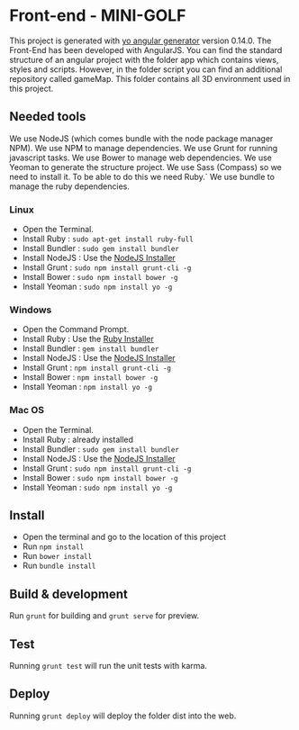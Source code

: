 # Front-end - MINI-GOLF

This project is generated with [yo angular generator](https://github.com/yeoman/generator-angular)
version 0.14.0.
The Front-End has been developed with AngularJS. You can find the standard structure of an angular project with the folder app which contains views, styles and scripts. 
However, in the folder script you can find an additional repository called gameMap. This folder contains all 3D environment used in this project. 

## Needed tools

We use NodeJS (which comes bundle with the node package manager NPM).
We use NPM to manage dependencies.
We use Grunt for running javascript tasks.
We use Bower to manage web dependencies.
We use Yeoman to generate the structure project. 
We use Sass (Compass) so we need to install it.
To be able to do this we need Ruby.`
We use bundle to manage the ruby dependencies.

### Linux

- Open the Terminal.
- Install Ruby : `sudo apt-get install ruby-full`
- Install Bundler : `sudo gem install bundler`
- Install NodeJS : Use the [NodeJS Installer](https://nodejs.org/en/download/)
- Install Grunt : `sudo npm install grunt-cli -g`
- Install Bower : `sudo npm install bower -g`
- Install Yeoman : `sudo npm install yo -g`

### Windows

- Open the Command Prompt.
- Install Ruby : Use the [Ruby Installer](http://rubyinstaller.org/)
- Install Bundler : `gem install bundler`
- Install NodeJS : Use the [NodeJS Installer](https://nodejs.org/en/download/)
- Install Grunt : `npm install grunt-cli -g`
- Install Bower : `npm install bower -g`
- Install Yeoman : `npm install yo -g`

### Mac OS

- Open the Terminal.
- Install Ruby : already installed
- Install Bundler : `sudo gem install bundler`
- Install NodeJS : Use the [NodeJS Installer](https://nodejs.org/en/download/)
- Install Grunt : `sudo npm install grunt-cli -g`
- Install Bower : `sudo npm install bower -g`
- Install Yeoman : `sudo npm install yo -g`

## Install

- Open the terminal and go to the location of this project
- Run `npm install`
- Run `bower install`
- Run `bundle install`

## Build & development

Run `grunt` for building and `grunt serve` for preview.

## Test

Running `grunt test` will run the unit tests with karma.

## Deploy

Running `grunt deploy` will deploy the folder dist into the web.
